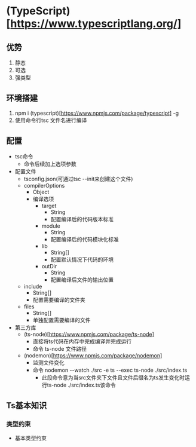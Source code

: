 # (TypeScript)[https://www.typescriptlang.org/]

## 优势

1. 静态
2. 可选
3. 强类型

## 环境搭建

1. npm i (typescript)[https://www.npmjs.com/package/typescript] -g
2. 使用命令行tsc 文件名进行编译

## 配置

- tsc命令
    - 命令后续加上选项参数
- 配置文件
    - tsconfig.json(可通过tsc --init来创建这个文件)
    - compilerOptions
        - Object
        - 编译选项
            - target
                - String
                - 配置编译后的代码版本标准
            - module
                - String
                - 配置编译后的代码模块化标准
            - lib
                - String[]
                - 配置默认情况下代码的环境
            - outDir
                - String
                - 配置编译后文件的输出位置
    - include
        - String[]
        - 配置需要编译的文件夹
    - files
        - String[]
        - 单独配置需要编译的文件
- 第三方库
    - (ts-node)[https://www.npmjs.com/package/ts-node]
        - 直接将ts代码在内存中完成编译并完成运行
        - 命令 ts-node 文件路径
    - (nodemon)[https://www.npmjs.com/package/nodemon]
        - 监测文件变化
        - 命令 nodemon --watch ./src -e ts --exec ts-node ./src/index.ts
            - 此段命令意为当src文件夹下文件且文件后缀名为ts发生变化时运行ts-node ./src/index.ts该命令

## Ts基本知识

### 类型约束

- 基本类型约束
